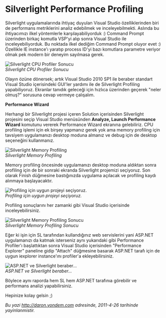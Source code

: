 # Silverlight Performance Profiling 

Silverlight uygulamalarında ihtiyaç duyulan Visual Studio
özelliklerinden biri de performans metriklerini analiz edebilmek ve
inceleyebilmekti. Aslında bu ihtiyacımızı ilkel yöntemlerle
karşılayabiliyorduk :) Command Prompt üzerinden birkaç komutla VSP'yi
alıp sonra Visual Studio ile inceleyebiliyorduk. Bu noktada ilkel
dediğim Command Prompt oluyor evet :) Özellikle IE instance'ı yaratıp
process ID'yi bazı komutlara parametre veriyor olmak pek modern bir
deneyim sayılmasa gerek.

![Silverlight CPU Profiler
Sonucu](../media/Silverlight_Performance_Profiling/26042011_1.png)\
*Silverlight CPU Profiler Sonucu*

Olayın özüne dönersek; artık Visual Studio 2010 SP1 ile beraber standart
Visual Studio içerisindeki GUI'ler yardımı ile de Silverlight Profiling
yapabiliyoruz. Ekranlar tanıdık geleceği için hızlıca üzerinden geçerek
"neler olmuş?" sorusuna cevap vermeye çalışalım.

**Performance Wizard**

Herhangi bir Silverlight projesi içeren Solution içerisinden Silverlight
projesini seçip Visual Studio menüsünden **Analyze, Launch Performance
Wizard** komutunu vererek Performance Wizard ekranına gelebiliriz. CPU
profiling işlemi için ek birşey yapmanız gerek yok ama memory profiling
için tavsiyem uygulamanızı desktop moduna almanız ve debug için de
desktop seçeneğini kullanmanız.

![Silverlight Memory
Profiling](../media/Silverlight_Performance_Profiling/26042011_2.png)\
*Silverlight Memory Profiling*

Memory profiling öncesinde uygulamanızı desktop moduna aldıktan sonra
profiling için de bir sonraki ekranda Silverlight projemizi seçiyoruz.
Son olarak Finish düğmesine bastığınızda uygulama açılacak ve profiling
kaydı alınmaya başlayacaktır.

![Profiling için uygun projeyi
seçiyoruz.](../media/Silverlight_Performance_Profiling/26042011_3.png)\
*Profiling için uygun projeyi seçiyoruz.*

Profiling sonuçlarını her zamanki gibi Visual Studio içerisinde
inceleyebilirsiniz.

![Silverlight Memory Profiling
Sonucu](../media/Silverlight_Performance_Profiling/26042011_4.png)\
*Silverlight Memory Profiling Sonucu*

Eğer ki işin için SL tarafından kullandığınız web servislerini yani
ASP.NET uygulamanızı da katmak isterseniz aynı yukarıdaki gibi
Performance Profiler'ı başlattıktan sonra Visual Studio içerisinden
"Performance Explorer" paneline gidip "Attach" düğmesine basarak ASP.NET
tarafı için de uygun iexplorer instance'ını profiler'a ekleyebilirsiniz.

![ASP.NET ve Silverlight
beraber...](../media/Silverlight_Performance_Profiling/26042011_5.png)\
*ASP.NET ve Silverlight beraber...*

Böylece aynı raporda hem SL hem ASP.NET tarafınıa görebilir ve
performans analizi yapabilirsiniz.

Hepinize kolay gelsin ;)


*Bu yazi http://daron.yondem.com adresinde, 2011-4-26 tarihinde yayinlanmistir.*
